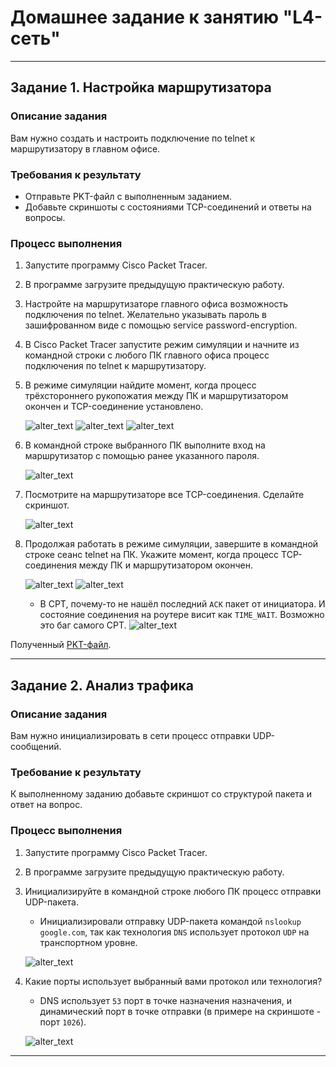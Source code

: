 # Домашнее задание к занятию "L4-сеть"

---

## Задание 1. Настройка маршрутизатора

### Описание задания

Вам нужно создать и настроить подключение по telnet к маршрутизатору в главном офисе.

### Требования к результату

- Отправьте PKT-файл с выполненным заданием.
- Добавьте скриншоты с состояниями TCP-соединений и ответы на вопросы.

### Процесс выполнения

1. Запустите программу Cisco Packet Tracer.
2. В программе загрузите предыдущую практическую работу.
3. Настройте на маршрутизаторе главного офиса возможность подключения по telnet. Желательно указывать пароль в зашифрованном виде с помощью service password-encryption.
4. В Cisco Packet Tracer запустите режим симуляции и начните из командной строки с любого ПК главного офиса процесс подключения по telnet к маршрутизатору.
5. В режиме симуляции найдите момент, когда процесс трёхстороннего рукопожатия между ПК и маршрутизатором окончен и TCP-соединение установлено.

   ![alter_text](images/task_1_SYN.png "SYN")
   ![alter_text](images/task_1_SYN-ACK.png "SYN-ACK")
   ![alter_text](images/task_1_ACK.png "ACK")

6. В командной строке выбранного ПК выполните вход на маршрутизатор с помощью ранее указанного пароля.

   ![alter_text](images/task_1_conn.png "Connected")

7. Посмотрите на маршрутизаторе все TCP-соединения. Сделайте скриншот.

   ![alter_text](images/task_1_TCP.png "TCP connetions")

8. Продолжая работать в режиме симуляции, завершите в командной строке сеанс telnet на ПК. Укажите момент, когда процесс TCP-соединения между ПК и маршрутизатором окончен.

   ![alter_text](images/task_1_FIN.png "FIN")
   ![alter_text](images/task_1_FIN-ACK.png "FIN-ACK")

   - В CPT, почему-то не нашёл последний `ACK` пакет от инициатора. И состояние соединения на роутере висит как `TIME_WAIT`. Возможно это баг самого CPT.
   ![alter_text](images/task_1_TIME_WAIT.png "Bug?")

Полученный [PKT-файл](pkts/4-04.pkt).

---

## Задание 2. Анализ трафика

### Описание задания

Вам нужно инициализировать в сети процесс отправки UDP-сообщений.

### Требование к результату

К выполненному заданию добавьте скриншот со структурой пакета и ответ на вопрос.

### Процесс выполнения

1. Запустите программу Cisco Packet Tracer.
2. В программе загрузите предыдущую практическую работу.
3. Инициализируйте в командной строке любого ПК процесс отправки UDP-пакета.
   - Инициализировали отправку UDP-пакета командой `nslookup google.com`, так как технология `DNS` использует протокол `UDP` на транспортном уровне.

   ![alter_text](images/task_2_nslookup.png "Init")

4. Какие порты использует выбранный вами протокол или технология?

   - DNS использует `53` порт в точке назначения назначения, и динамический порт в точке отправки (в примере на скриншоте - порт `1026`).

   ![alter_text](images/task_2_udp.png "UDP packet")

---
